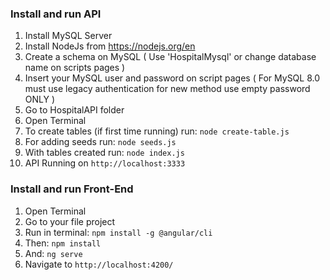 ### Install and run API

1. Install MySQL Server
2. Install NodeJs from https://nodejs.org/en
3. Create a schema on MySQL ( Use 'HospitalMysql' or change database name on scripts pages )
4. Insert your MySQL user and password on script pages ( For MySQL 8.0 must use legacy authentication for new method use empty password ONLY )
5. Go to HospitalAPI folder
6. Open Terminal
7. To create tables (if first time running) run: ```node create-table.js```
8. For adding seeds run: ```node seeds.js```
9. With tables created run: ```node index.js```
10. API Running on `http://localhost:3333`


### Install and run Front-End

1. Open Terminal
2. Go to your file project
3. Run in terminal: ```npm install -g @angular/cli```
4. Then: ```npm install```
5. And: ```ng serve```
6. Navigate to `http://localhost:4200/`
